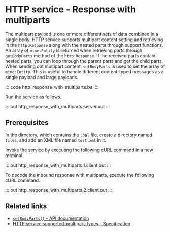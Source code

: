 # HTTP service - Response with multiparts

The multipart payload is one or more different sets of data combined in a single body. HTTP service supports multipart content setting and retrieving in the `http:Response` along with the nested parts through support functions. An array of `mime:Entity` is returned when retrieving parts through `getBodyParts` method of the `http:Response`. If the received parts contain nested parts, you can loop through the parent parts and get the child parts. When sending out multipart content, `setBodyParts` is used to set the array of `mime:Entity`. This is useful to handle different content-typed messages as a single payload and large payloads.

::: code http_response_with_multiparts.bal :::

Run the service as follows.

::: out http_response_with_multiparts.server.out :::

## Prerequisites
In the directory, which contains the `.bal` file, create a directory named `files`, and add an XML file named `test.xml` in it.

Invoke the service by executing the following cURL command in a new terminal.

::: out http_response_with_multiparts.1.client.out :::

To decode the inbound response with multiparts, execute the following cURL command.

::: out http_response_with_multiparts.2.client.out :::

## Related links
- [`setBodyParts()` - API documentation](https://lib.ballerina.io/ballerina/mime/latest#Entity#setBodyParts)
- [HTTP service supported-multipart-types - Specification](/spec/mime/#3-supported-multipart-types)
